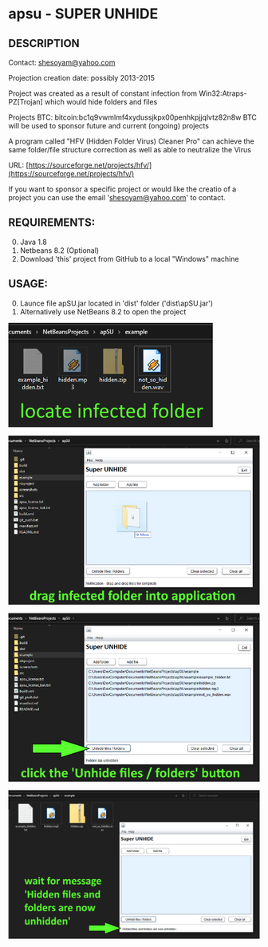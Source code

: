# apsu - SUPER UNHIDE
## DESCRIPTION
Contact: shesoyam@yahoo.com

Projection creation date:  possibly 2013-2015

Project was created as a result of constant infection from
Win32:Atraps-PZ[Trojan] which would hide folders and files
 	 	
Projects BTC: bitcoin:bc1q9vwmlmf4xydussjkpx00penhkpjjqlvtz82n8w
BTC will be used to sponsor future and current (ongoing) projects

A program called "HFV (Hidden Folder Virus) Cleaner Pro"
can achieve the same folder/file structure correction as well as able to neutralize the Virus
 	
URL: [https://sourceforge.net/projects/hfv/](https://sourceforge.net/projects/hfv/)
 	
If you want to sponsor a specific project or would like the creatio of a project you can use the email 'shesoyam@yahoo.com' to contact.  

## REQUIREMENTS:
0. Java 1.8
1. Netbeans 8.2 (Optional)
2. Download 'this' project from GitHub to a local "Windows" machine

## USAGE:
0. Launce file apSU.jar located in 'dist' folder ('dist\apSU.jar')
0. Alternatively use NetBeans 8.2 to open the project 

![Step 1](screenshots/step_1_apsu_usage.png?raw=true "Step 1")

![Step 2](screenshots/step_2_apsu_usage.png?raw=true "Step 2")

![Step 3](screenshots/step_3_apsu_usage.png?raw=true "Step 3")

![Step 4](screenshots/step_4_apsu_usage.png?raw=true "Step 4")
